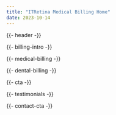 ```yaml
---
title: "ITRetina Medical Billing Home"
date: 2023-10-14
---
```


{{- header -}}

{{- billing-intro -}}

{{- medical-billing -}}

{{- dental-billing -}}

{{- cta -}}

{{- testimonials -}}

{{- contact-cta -}}
